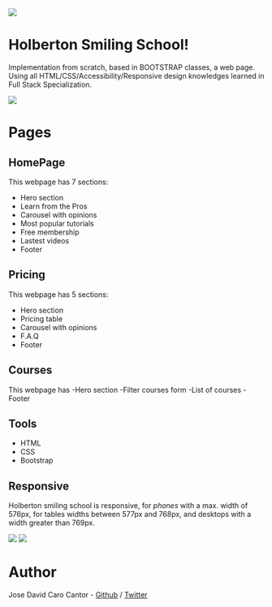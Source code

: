 ![](https://i.imgur.com/lxzWrtr.png)

# Holberton Smiling School!

Implementation from scratch, based in BOOTSTRAP classes, a web page. Using all HTML/CSS/Accessibility/Responsive design knowledges learned in Full Stack Specialization.

![](https://i.imgur.com/Ppx9zc3.jpeg)
# Pages

## HomePage
This webpage has 7 sections:
- Hero section
- Learn from the Pros
- Carousel with opinions
- Most popular tutorials
- Free membership
- Lastest videos
- Footer

## Pricing 
This webpage has 5 sections: 
- Hero section
- Pricing table
- Carousel with opinions
- F.A.Q
- Footer

## Courses
This webpage has 
-Hero section
-Filter courses form
-List of courses
-Footer

## Tools
- HTML
- CSS
- Bootstrap

## Responsive

Holberton smiling school is responsive, for *phones* with a max. width of 576px, for tables widths between 577px and 768px, and desktops with a width greater than 769px.

![](https://i.imgur.com/MtQAG74.png)
![](https://i.imgur.com/MtQAG74.png)

# Author
Jose David Caro Cantor - [Github](https://github.com/josecaro02) / [Twitter](https://twitter.com/j_caro02)  
